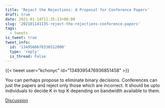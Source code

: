 ```yaml
---
title: 'Reject the Rejections: A Proposal for Conference Papers'
draft: true
date: 2021-01-14T11:35:13+00:00
slug: '202101141135-reject-the-rejections-conference-papers'
tags:
  - tweets
is_tweet: true
tweet_info:
  id: '1349560678336512000'
  type: 'reply'
  is_thread: False
---
```




{{< tweet user="kchonyc" id="1349395476936851458" >}}

You can perhaps propose to eliminate binary decisions. Conferences can just the papers and reject only those which are incorrect. It should be upto individuals to decide K in top K depending on bandwidth available to them.

[Discussion](https://x.com/sytelus/status/1349560678336512000)
